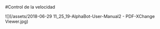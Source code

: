 #Control de la velocidad

![](/assets/2018-06-29 11_25_19-AlphaBot-User-Manual2 - PDF-XChange Viewer.jpg)